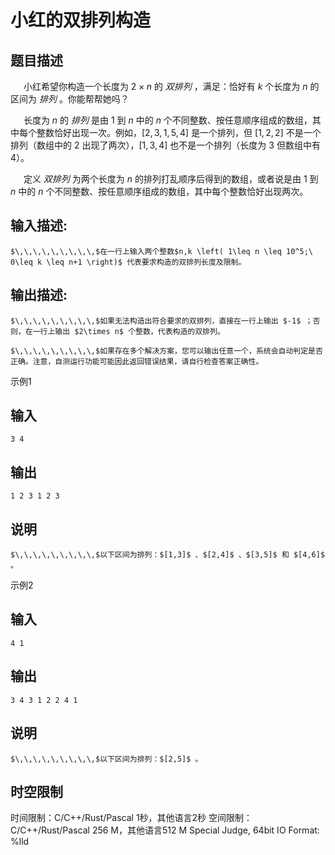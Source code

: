 # 小红的双排列构造

## 题目描述

$\,\,\,\,\,\,\,\,\,$小红希望你构造一个长度为 $2\times n$ 的 _双排列_ ，满足：恰好有 $k$ 个长度为 $n$ 的区间为 _排列_ 。你能帮帮她吗？  
  
$\,\,\,\,\,\,\,\,\,$长度为 $n$ 的 _排列_ 是由 $1$ 到 $n$ 中的 $n$ 个不同整数、按任意顺序组成的数组，其中每个整数恰好出现一次。例如，$[2,3,1,5,4]$ 是一个排列，但 $[1,2,2]$ 不是一个排列（数组中的 $2$ 出现了两次），$[1,3,4]$ 也不是一个排列（长度为 $3$ 但数组中有 $4$）。  


$\,\,\,\,\,\,\,\,\,$定义 _双排列_ 为两个长度为 $n$ 的排列打乱顺序后得到的数组，或者说是由 $1$ 到 $n$ 中的 $n$ 个不同整数、按任意顺序组成的数组，其中每个整数恰好出现两次。

## 输入描述:
    
    
    $\,\,\,\,\,\,\,\,\,$在一行上输入两个整数$n,k \left( 1\leq n \leq 10^5;\ 0\leq k \leq n+1 \right)$ 代表要求构造的双排列长度及限制。

## 输出描述:
    
    
    $\,\,\,\,\,\,\,\,\,$如果无法构造出符合要求的双排列，直接在一行上输出 $-1$ ；否则，在一行上输出 $2\times n$ 个整数，代表构造的双排列。
    
    $\,\,\,\,\,\,\,\,\,$如果存在多个解决方案，您可以输出任意一个，系统会自动判定是否正确。注意，自测运行功能可能因此返回错误结果，请自行检查答案正确性。  
    

示例1 

## 输入
    
    
    3 4

## 输出
    
    
    1 2 3 1 2 3

## 说明
    
    
    $\,\,\,\,\,\,\,\,\,$以下区间为排列：$[1,3]$ 、$[2,4]$ 、$[3,5]$ 和 $[4,6]$ 。

示例2 

## 输入
    
    
    4 1

## 输出
    
    
    3 4 3 1 2 2 4 1

## 说明
    
    
    $\,\,\,\,\,\,\,\,\,$以下区间为排列：$[2,5]$ 。


## 时空限制

时间限制：C/C++/Rust/Pascal 1秒，其他语言2秒
空间限制：C/C++/Rust/Pascal 256 M，其他语言512 M
Special Judge, 64bit IO Format: %lld